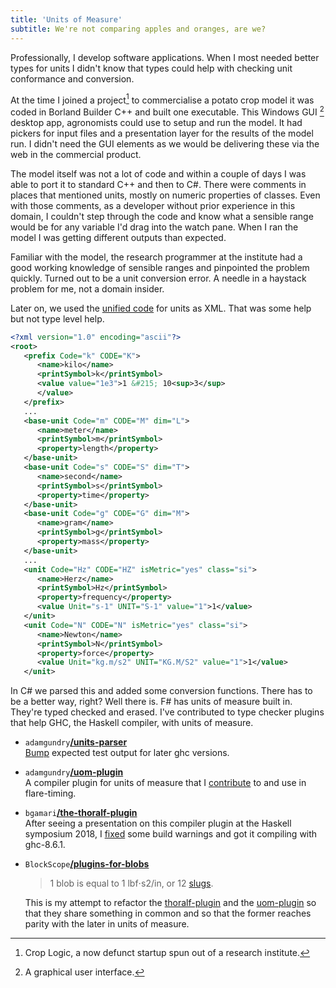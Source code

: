 ```yaml
---
title: 'Units of Measure'
subtitle: We're not comparing apples and oranges, are we?
---
```

Professionally, I develop software applications. When I most needed better types
for units I didn't know that types could help with checking unit conformance and
conversion.

At the time I joined a project[^1] to commercialise a potato crop model it was
coded in Borland Builder C++ and built one executable. This Windows GUI [^2]
desktop app, agronomists could use to setup and run the model. It had pickers
for input files and a presentation layer for the results of the model run.  I
didn't need the GUI elements as we would be delivering these via the web in the
commercial product.

The model itself was not a lot of code and within a couple of days I was able to
port it to standard C++ and then to C#. There were comments in places that
mentioned units, mostly on numeric properties of classes.  Even with those
comments, as a developer without prior experience in this domain, I couldn't
step through the code and know what a sensible range would be for any variable
I'd drag into the watch pane. When I ran the model I was getting different
outputs than expected.

Familiar with the model, the research programmer at the institute had a good
working knowledge of sensible ranges and pinpointed the problem quickly.  Turned
out to be a unit conversion error. A needle in a haystack problem for me, not a
domain insider.

Later on, we used the [unified
code](https://en.wikipedia.org/wiki/Unified_Code_for_Units_of_Measure) for units
as XML. That was some help but not type level help.

```xml
<?xml version="1.0" encoding="ascii"?>
<root>
   <prefix Code="k" CODE="K">
      <name>kilo</name>
      <printSymbol>k</printSymbol>
      <value value="1e3">1 &#215; 10<sup>3</sup>
      </value>
   </prefix>
   ...
   <base-unit Code="m" CODE="M" dim="L">
      <name>meter</name>
      <printSymbol>m</printSymbol>
      <property>length</property>
   </base-unit>
   <base-unit Code="s" CODE="S" dim="T">
      <name>second</name>
      <printSymbol>s</printSymbol>
      <property>time</property>
   </base-unit>
   <base-unit Code="g" CODE="G" dim="M">
      <name>gram</name>
      <printSymbol>g</printSymbol>
      <property>mass</property>
   </base-unit>
   ...
   <unit Code="Hz" CODE="HZ" isMetric="yes" class="si">
      <name>Herz</name>
      <printSymbol>Hz</printSymbol>
      <property>frequency</property>
      <value Unit="s-1" UNIT="S-1" value="1">1</value>
   </unit>
   <unit Code="N" CODE="N" isMetric="yes" class="si">
      <name>Newton</name>
      <printSymbol>N</printSymbol>
      <property>force</property>
      <value Unit="kg.m/s2" UNIT="KG.M/S2" value="1">1</value>
   </unit>
```

In C# we parsed this and added some conversion functions. There has to be a
better way, right? Well there is. F# has units of measure built in. They're
typed checked and erased. I've contributed to type checker plugins that help
GHC, the Haskell compiler, with units of measure.

* `adamgundry`[**/units-parser**](https://github.com/adamgundry/units-parser)  
[Bump](https://github.com/adamgundry/units-parser/commit/9db2652bfbeea5d69f590ce15c171d7b9801bb60)
expected test output for later ghc versions.
* `adamgundry`[**/uom-plugin**](http://hackage.haskell.org/package/uom-plugin)  
A compiler plugin for units of measure that
I [contribute](https://github.com/adamgundry/uom-plugin/graphs/contributors)
to and use in flare-timing.
* `bgamari`[**/the-thoralf-plugin**](https://cs.brynmawr.edu/~rae/papers/2018/thoralf/thoralf.pdf)  
After seeing a presentation on this compiler plugin at the Haskell symposium
2018,
I [fixed](https://github.com/bgamari/the-thoralf-plugin/commits?author=philderbeast)
some build warnings and got it compiling with ghc-8.6.1.
* `BlockScope`[**/plugins-for-blobs**](https://github.com/BlockScope/plugins-for-blobs)  

    > 1 blob is equal to 1 lbf⋅s2/in, or 12 [slugs][slug].

    This is my attempt to refactor the [thoralf-plugin][thoralf-plugin] and the
    [uom-plugin][uom-plugin] so that they share something in common and so that the former reaches parity with the later in units of measure.

  [slug]: https://en.wikipedia.org/wiki/Slug_(unit)
  [uom-plugin]: https://github.com/adamgundry/uom-plugin
  [thoralf-plugin]: https://github.com/bgamari/the-thoralf-plugin
  [ghc-tcplugins-extra]: https://github.com/BlockScope/ghc-tcplugins-extra
  [units-parser]: https://github.com/adamgundry/units-parser

[^1]: Crop Logic, a now defunct startup spun out of a research institute.
[^2]: A graphical user interface.